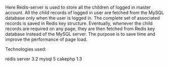 Here Redis-server is used to store all the children of logged in master account. 
All the child records of logged in user are fetched from the MySQL database only when the user is logged  in. 
The complete set of associated records is saved in Redis key structure. Eventually, whenever the child records are required on any page, 
they are then fetched from Redis key database instead of the MySQL server. 
The purpose is to save time and improve the performance of page load.

Technologies used:

redis server 3.2
mysql 5
cakephp 1.3

